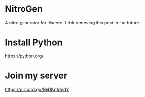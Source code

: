 # NitroGen
A nitro generator for discord. I risk removing this post in the future.

# Install Python
https://python.org/

# Join my server
https://discord.gg/BeDKnfdndY
